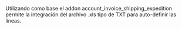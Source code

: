 Utilizando como base el addon account_invoice_shipping_expedition permite la integración del archivo .xls tipo de TXT para auto-definir las líneas.
